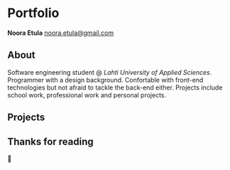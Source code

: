 # Portfolio

**Noora Etula**
<noora.etula@gmail.com>

## About

Software engineering student @ *Lahti University of Applied Sciences*. Programmer with a design background. Confortable with front-end technologies but not afraid to tackle the back-end either. Projects include school work, professional work and personal projects.


## Projects


## Thanks for reading
:closed_book: